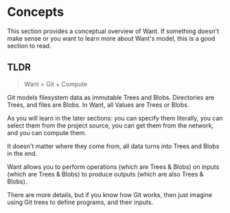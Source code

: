 # Concepts

This section provides a conceptual overview of Want.
If something doesn't make sense or you want to learn more about Want's model, this is a good section to read.

## TLDR
> Want = Git + Compute

Git models filesystem data as immutable Trees and Blobs.
Directories are Trees, and files are Blobs.  In Want, all Values are Trees or Blobs.

As you will learn in the later sections: you can specify them literally, you can select them from the project source, you can get them from the network, and you can compute them.

It doesn't matter where they come from, all data turns into Trees and Blobs in the end.

Want allows you to perform operations (which are Trees & Blobs) on inputs (which are Trees & Blobs) to produce outputs (which are also Trees & Blobs).

There are more details, but if you know how Git works, then just imagine using Git trees to define programs, and their inputs.